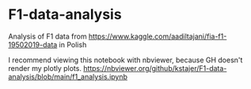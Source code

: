 # F1-data-analysis
Analysis of F1 data from https://www.kaggle.com/aadiltajani/fia-f1-19502019-data in Polish

I recommend viewing this notebook with nbviewer, because GH doesn't render my plotly plots.
https://nbviewer.org/github/kstajer/F1-data-analysis/blob/main/f1_analysis.ipynb



